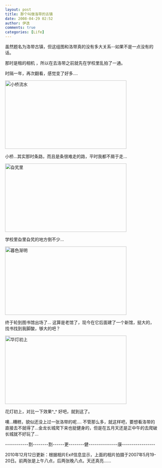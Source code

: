 ```yaml
---
layout: post
title: 那个叫做洛带的古镇
date: 2008-04-29 02:52
author: 伊迭
comments: true
categories: [Life]
---
```

虽然题名为洛带古镇，但这组图和洛带真的没有多大关系--如果不是一点没有的话。

那时是租的相机 ，所以在去洛带之前就先在学校里乱拍了一通。

时隔一年，再次翻看，感觉变了好多....

<a title="小桥流水" rel="lightbox" href="http://yidie.yo2.cn/wp-content/uploads/92/9268/2008/04/dsc02207.JPG"> <img src="http://i.yidie.org/wp-content/uploads/2008/04/luodai1.JPG" alt="小桥流水" width="400" height="225" /> </a>

小桥...其实那时条路，而且是条很难走的路，平时我都不屑于走...

<a title="旮旯里" rel="lightbox" href="http://yidie.yo2.cn/wp-content/uploads/92/9268/2008/04/dsc02225.JPG"> <img src="http://i.yidie.org/wp-content/uploads/2008/04/luodai2.JPG" alt="旮旯里" width="400" height="225" /> </a>

学校里旮里旮旯的地方倒不少...

<a title="暮色渐明" rel="lightbox" href="http://yidie.yo2.cn/wp-content/uploads/92/9268/2008/04/dsc02248.JPG"> <img src="http://i.yidie.org/wp-content/uploads/2008/04/luodai3.JPG" alt="暮色渐明" width="400" height="225" /> </a>

终于轮到图书馆出场了... 这算是老馆了，现今在它后面建了一个新馆，挺大的，找书找到我脚酸，够大的吧？

<a title="华灯初上" rel="lightbox" href="http://yidie.yo2.cn/wp-content/uploads/92/9268/2008/04/dsc02255.JPG"> <img src="http://i.yidie.org/wp-content/uploads/2008/04/luodai4.JPG" alt="华灯初上" width="400" height="225" /> </a>

花灯初上，对比一下效果^_^
好吧，就到这了。

噢...糟糕，貌似还没上过一张洛带的呢....
不管那么多，就这样吧，要想看洛带的直接去不就得了...金龙长城爬下来也挺健身的，但是在五月天还是正中午的去爬破长城就不好玩了...

------------割--------割------更--------健---------------康-----------------

2010年12月12日更新：根据相片Exif信息显示，上面的相片拍摄于2007年5月19-20日。前两张是上午八点，后两张晚八点。天还真亮……
